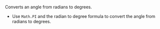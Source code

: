 Converts an angle from radians to degrees.

- Use `Math.PI` and the radian to degree formula to convert the angle from radians to degrees.